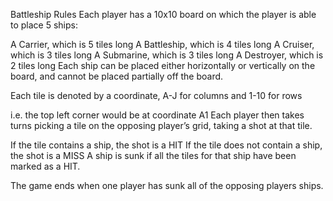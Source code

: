Battleship Rules
Each player has a 10x10 board on which the player is able to place 5 ships:

A Carrier, which is 5 tiles long
A Battleship, which is 4 tiles long
A Cruiser, which is 3 tiles long
A Submarine, which is 3 tiles long
A Destroyer, which is 2 tiles long
Each ship can be placed either horizontally or vertically on the board, and cannot be placed partially off the board.

Each tile is denoted by a coordinate, A-J for columns and 1-10 for rows

i.e. the top left corner would be at coordinate A1
Each player then takes turns picking a tile on the opposing player’s grid, taking a shot at that tile.

If the tile contains a ship, the shot is a HIT
If the tile does not contain a ship, the shot is a MISS
A ship is sunk if all the tiles for that ship have been marked as a HIT.

The game ends when one player has sunk all of the opposing players ships.